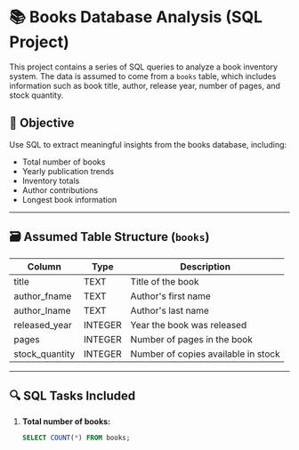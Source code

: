 # 📚 Books Database Analysis (SQL Project)

This project contains a series of SQL queries to analyze a book inventory system. The data is assumed to come from a `books` table, which includes information such as book title, author, release year, number of pages, and stock quantity.

## 🧠 Objective

Use SQL to extract meaningful insights from the books database, including:
- Total number of books
- Yearly publication trends
- Inventory totals
- Author contributions
- Longest book information

---

## 🗃️ Assumed Table Structure (`books`)

| Column           | Type        | Description                         |
|------------------|-------------|-------------------------------------|
| title            | TEXT        | Title of the book                   |
| author_fname     | TEXT        | Author's first name                 |
| author_lname     | TEXT        | Author's last name                  |
| released_year    | INTEGER     | Year the book was released          |
| pages            | INTEGER     | Number of pages in the book         |
| stock_quantity   | INTEGER     | Number of copies available in stock |

---

## 🔍 SQL Tasks Included

1. **Total number of books:**
   ```sql
   SELECT COUNT(*) FROM books;
